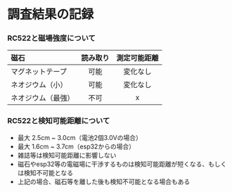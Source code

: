 # 調査結果の記録

### RC522と磁場強度について

|  磁石              |  読み取り  |  測定可能距離  |
| :---------------- | :-------: | :----------: |
|  マグネットテープ    |  可能     |  変化なし      |
|  ネオジウム（小）    |  可能     |  変化なし      |
|  ネオジウム（最強）  |  不可     |  x            |

### RC522と検知可能距離について
* 最大 2.5cm ~ 3.0cm（電池2個3.0Vの場合）
* 最大 1.6cm ~ 3.7cm（esp32からの場合）
* 雑誌等は検知可能距離に影響しない
* 磁石やesp32等の電磁場に干渉するものは検知可能距離が短くなる、もしくは検知不可能となる
* 上記の場合、磁石等を離した後も検知不可能となる場合もある
